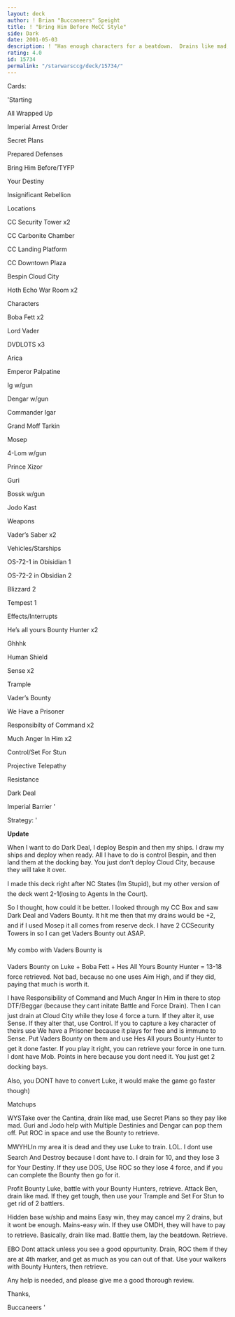 ```yaml
---
layout: deck
author: ! Brian "Buccaneers" Speight
title: ! "Bring Him Before MeCC Style"
side: Dark
date: 2001-05-03
description: ! "Has enough characters for a beatdown.  Drains like mad, and retrieves a lot."
rating: 4.0
id: 15734
permalink: "/starwarsccg/deck/15734/"
---
```

Cards: 

'Starting

All Wrapped Up

Imperial Arrest Order

Secret Plans

Prepared Defenses

Bring Him Before/TYFP

Your Destiny

Insignificant Rebellion


Locations

CC Security Tower x2

CC Carbonite Chamber 

CC Landing Platform

CC Downtown Plaza

Bespin Cloud City

Hoth Echo War Room x2



Characters

Boba Fett x2

Lord Vader

DVDLOTS x3

Arica

Emperor Palpatine

Ig w/gun

Dengar w/gun

Commander Igar

Grand Moff Tarkin

Mosep

4-Lom w/gun

Prince Xizor

Guri

Bossk w/gun

Jodo Kast


Weapons

Vader’s Saber x2


Vehicles/Starships

OS-72-1 in Obisidian 1

OS-72-2 in Obsidian 2

Blizzard 2

Tempest 1


Effects/Interrupts

He’s all yours Bounty Hunter x2

Ghhhk

Human Shield 

Sense x2

Trample

Vader’s Bounty 

We Have a Prisoner

Responsibilty of Command x2

Much Anger In Him x2

Control/Set For Stun

Projective Telepathy

Resistance

Dark Deal

Imperial Barrier '

Strategy: '

**Update**


When I want to do Dark Deal, I deploy Bespin and then my ships.  I draw my ships and deploy when ready.  All I have to do is control Bespin, and then land them at the docking bay.  You just don’t deploy Cloud City, because they will take it over.  


I made this deck right after NC States (Im Stupid), but my other version of the deck went 2-1(losing to Agents In the Court).


So I thought, how could it be better.  I looked through my CC Box and saw Dark Deal and Vaders Bounty.  It hit me then that my drains would be +2, and if I used Mosep it all comes from reserve deck.  I have 2 CCSecurity Towers in so I can get Vaders Bounty out ASAP.  


My combo with Vaders Bounty is

Vaders Bounty on Luke + Boba Fett + Hes All Yours Bounty Hunter = 13-18 force retrieved.  Not bad, because no one uses Aim High, and if they did, paying that much is worth it.


I have Responsibility of Command and Much Anger In Him in there to stop DTF/Beggar (because they cant initate Battle and Force Drain).  Then I can just drain at Cloud City while they lose 4 force a turn.  If they alter it, use Sense.  If they alter that, use Control.  If you to capture a key character of theirs use We have a Prisoner because it plays for free and is immune to Sense.  Put Vaders Bounty on them and use Hes All yours Bounty Hunter to get it done faster.   If you play it right, you can retrieve your force in one turn.  I dont have Mob. Points in here because you dont need it.  You just get 2 docking bays.


Also, you DONT have to convert Luke, it would make the game go faster though)


Matchups

WYSTake over the Cantina, drain like mad, use Secret Plans so they pay like mad.  Guri and Jodo help with Multiple Destinies and Dengar can pop them off.  Put ROC in space and use the Bounty to retrieve.  


MWYHLIn my area it is dead and they use Luke to train. LOL.  I dont use Search And Destroy because I dont have to.  I drain for 10, and they lose 3 for Your Destiny.  If they use DOS, Use ROC so they lose 4 force, and if you can complete the Bounty then go for it.


Profit  Bounty Luke, battle with your Bounty Hunters, retrieve.  Attack Ben, drain like mad.  If they get tough, then use your Trample and Set For Stun to get rid of 2 battlers.


Hidden base w/ship and mains  Easy win, they may cancel my 2 drains, but it wont be enough.  Mains-easy win.  If they use OMDH, they will have to pay to retrieve.  Basically, drain like mad.  Battle them, lay the beatdown.  Retrieve.


EBO Dont attack unless you see a good oppurtunity.  Drain, ROC them if they are at 4th marker, and get as much as you can out of that.  Use your walkers with Bounty Hunters, then retrieve.


Any help is needed, and please give me a good thorough review.  


Thanks,

Buccaneers  '
